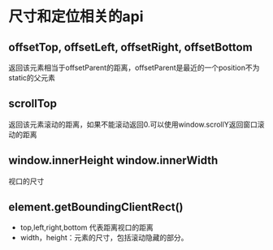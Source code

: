 # 尺寸和定位相关的api

## offsetTop, offsetLeft, offsetRight, offsetBottom

返回该元素相当于offsetParent的距离，offsetParent是最近的一个position不为static的父元素

## scrollTop

返回该元素滚动的距离，如果不能滚动返回0.可以使用window.scrollY返回窗口滚动的距离

## window.innerHeight window.innerWidth

视口的尺寸

## element.getBoundingClientRect()

- top,left,right,bottom 代表距离视口的距离
- width，height：元素的尺寸，包括滚动隐藏的部分。

